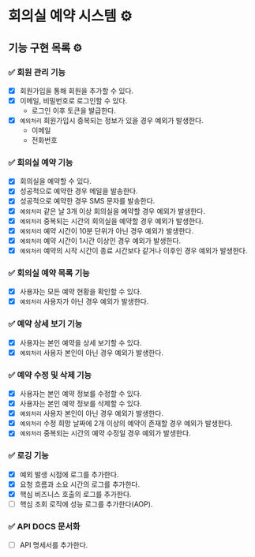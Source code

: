 # 회의실 예약 시스템 ⚙️

## 기능 구현 목록 ⚙️

### ✅ 회원 관리 기능

- [x] 회원가입을 통해 회원을 추가할 수 있다.
- [x] 이메일, 비밀번호로 로그인할 수 있다.
    - 로그인 이후 토큰을 발급한다.
- [x] `예외처리` 회원가입시 중복되는 정보가 있을 경우 예외가 발생한다.
    - 이메일
    - 전화번호

### ✅ 회의실 예약 기능

- [x] 회의실을 예약할 수 있다.
- [x] 성공적으로 예약한 경우 메일을 발송한다.
- [x] 성공적으로 예약한 경우 SMS 문자를 발송한다.
- [x] `예외처리` 같은 날 3개 이상 회의실을 예약할 경우 예외가 발생한다.
- [x] `예외처리` 중복되는 시간의 회의실을 예약할 경우 예외가 발생한다.
- [x] `예외처리` 예약 시간이 10분 단위가 아닌 경우 예외가 발생한다.
- [x] `예외처리` 예약 시간이 1시간 이상인 경우 예외가 발생한다.
- [x] `예외처리` 예약의 시작 시간이 종료 시간보다 같거나 이후인 경우 예외가 발생한다.

### ✅ 회의실 예약 목록 기능

- [x] 사용자는 모든 예약 현황을 확인할 수 있다.
- [x] `예외처리` 사용자가 아닌 경우 예외가 발생한다.

### ✅ 예약 상세 보기 기능

- [x] 사용자는 본인 예약을 상세 보기할 수 있다.
- [x] `예외처리` 사용자 본인이 아닌 경우 예외가 발생한다.

### ✅ 예약 수정 및 삭제 기능

- [x] 사용자는 본인 예약 정보를 수정할 수 있다.
- [x] 사용자는 본인 예약 정보를 삭제할 수 있다.
- [x] `예외처리` 사용자 본인이 아닌 경우 예외가 발생한다.
- [x] `예외처리` 수정 희망 날짜에 2개 이상의 예약이 존재할 경우 예외가 발생한다.
- [x] `예외처리` 중복되는 시간의 예약 수정일 경우 예외가 발생한다.

### ✅ 로깅 기능

- [x] 예외 발생 시점에 로그를 추가한다.
- [x] 요청 흐름과 소요 시간의 로그를 추가한다.
- [x] 핵심 비즈니스 호출의 로그를 추가한다.
- [ ] 핵심 조회 로직에 성능 로그를 추가한다(AOP).

### ✅ API DOCS 문서화

- [ ] API 명세서를 추가한다.
